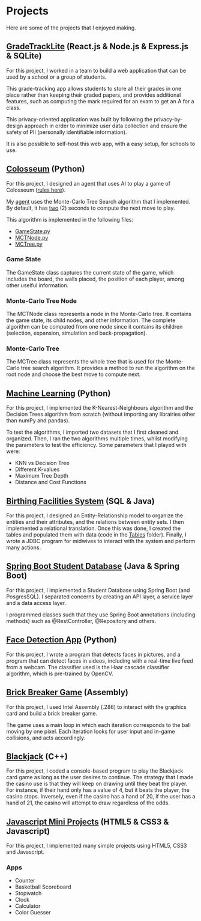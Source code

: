 # Projects

Here are some of the projects that I enjoyed making.

## [GradeTrackLite](https://github.com/z1chh/gradetracklite) (React.js & Node.js & Express.js & SQLite)
For this project, I worked in a team to build a web application that can be used by a school or a group of students.

This grade-tracking app allows students to store all their grades in one place rather than keeping their graded papers, and provides additional features, such as computing the mark required for an exam to get an A for a class.

This privacy-oriented application was built by following the privacy-by-design approach in order to minimize user data collection and ensure the safety of PII (personally identifiable information).

It is also possible to self-host this web app, with a easy setup, for schools to use.



## [Colosseum](https://github.com/z1chh/AI-Agent) (Python)
For this project, I designed an agent that uses AI to play a game of Colosseum ([rules here](https://github.com/z1chh/z1chh/tree/main/Projects/Colosseum%20-%20AI%20Agent#game-rules)).

My [agent](https://github.com/z1chh/AI-Agent/blob/main/agents/ai_agent.py) uses the Monte-Carlo Tree Search algorithm that I implemented. By default, it has [two](https://github.com/z1chh/AI-Agent/blob/main/agents/ai_agent.py#L49) (2) seconds to compute the next move to play.

This algorithm is implemented in the following files:
* [GameState.py](https://github.com/z1chh/AI-Agent/blob/main/agents/monte_carlo/GameState.py)
* [MCTNode.py](https://github.com/z1chh/AI-Agent/blob/main/agents/monte_carlo/MCTNode.py)
* [MCTree.py](https://github.com/z1chh/AI-Agent/blob/main/agents/monte_carlo/MCTree.py)

### Game State
The GameState class captures the current state of the game, which includes the board, the walls placed, the position of each player, among other uselful information.

### Monte-Carlo Tree Node
The MCTNode class represents a node in the Monte-Carlo tree. It contains the game state, its child nodes, and other information. The complete algorithm can be computed from one node since it contains its children (selection, expansion, simulation and back-propagation).

### Monte-Carlo Tree
The MCTree class represents the whole tree that is used for the Monte-Carlo tree search algorithm. It provides a method to run the algorithm on the root node and choose the best move to compute next.



## [Machine Learning](https://github.com/z1chh/Hepatitis-and-Messidor-Machine-Learning) (Python)
For this project, I implemented the K-Nearest-Neighbours algorithm and the Decision Trees algorithm from scratch (without importing any librairies other than numPy and pandas).

To test the algorithms, I imported two datasets that I first cleaned and organized. Then, I ran the two algorithms multiple times, whilst modifying the parameters to test the efficiency. Some parameters that I played with were:
* KNN vs Decision Tree
* Different K-values
* Maximum Tree Depth
* Distance and Cost Functions



## [Birthing Facilities System](https://github.com/z1chh/Birthing-Facilities-System) (SQL & Java)
For this project, I designed an Entity-Relationship model to organize the entities and their attributes, and the relations between entity sets. I then implemented a relational translation. Once this was done, I created the tables and populated them with data (code in the [Tables](https://github.com/z1chh/Birthing-Facilities-System/tree/main/Tables) folder). Finally, I wrote a JDBC program for midwives to interact with the system and perform many actions.



## [Spring Boot Student Database](https://github.com/z1chh/Spring-Boot-Student-Database) (Java & Spring Boot)
For this project, I implemented a Student Database using Spring Boot (and PosgresSQL). I separated concerns by creating an API layer, a service layer and a data access layer.

I programmed classes such that they use Spring Boot annotations (including methods) such as @RestController, @Repository and others.



## [Face Detection App](https://github.com/z1chh/Face-Detection-App) (Python)
For this project, I wrote a program that detects faces in pictures, and a program that can detect faces in videos, including with a real-time live feed from a webcam.
The classifier used is the Haar cascade classifier algorithm, which is pre-trained by OpenCV.



## [Brick Breaker Game](https://github.com/z1chh/Brick-Breaker-Game) (Assembly)
For this project, I used Intel Assembly (.286) to interact with the graphics card and build a brick breaker game.

The game uses a main loop in which each iteration corresponds to the ball moving by one pixel. Each iteration looks for user input and in-game collisions, and acts accordingly.

## [Blackjack](https://github.com/z1chh/z1chh/tree/main/Projects/BlackJack) (C++)
For this project, I coded a console-based program to play the Blackjack card game as long as the user desires to continue. The strategy that I made the casino use is that they will keep on drawing until they beat the player. For instance, if their hand only has a value of 4, but it beats the player, the casino stops. Inversely, even if the casino has a hand of 20, if the user has a hand of 21, the casino will attempt to draw regardless of the odds.



## [Javascript Mini Projects](https://github.com/z1chh/z1chh/tree/main/Projects/Javascript%20Mini%20Projects) (HTML5 & CSS3 & Javascript)
For this project, I implemented many simple projects using HTML5, CSS3 and Javascript.

### Apps
* Counter
* Basketball Scoreboard
* Stopwatch
* Clock
* Calculator
* Color Guesser


